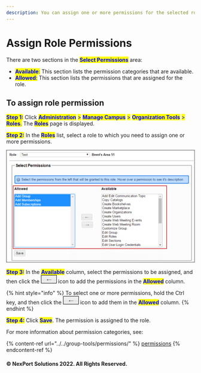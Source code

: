 ```yaml
---
description: You can assign one or more permissions for the selected role.
---
```


# Assign Role Permissions

There are two sections in the <mark style="color:blue;">**Select Permissions**</mark> area:

* <mark style="color:blue;">**Available**</mark><mark style="color:blue;">:</mark> This section lists the permission categories that are available.
* <mark style="color:blue;">**Allowed**</mark><mark style="color:blue;">:</mark> This section lists the permissions that are assigned for the role.

## **To assign role permission**

<mark style="color:blue;">**Step 1:**</mark>  Click <mark style="color:blue;">**Administration**</mark> <mark style="color:blue;"></mark><mark style="color:blue;">></mark> <mark style="color:blue;"></mark><mark style="color:blue;">**Manage Campus**</mark> <mark style="color:blue;"></mark><mark style="color:blue;">></mark> <mark style="color:blue;"></mark><mark style="color:blue;">**Organization Tools**</mark> <mark style="color:blue;"></mark><mark style="color:blue;">></mark> <mark style="color:blue;"></mark><mark style="color:blue;">**Roles**</mark><mark style="color:blue;">.</mark> The <mark style="color:blue;">**Roles**</mark> page is displayed.

<mark style="color:blue;">**Step 2:**</mark>  In the <mark style="color:blue;">**Roles**</mark> list, select a role to which you need to assign one or more permissions.

![](/.gitbook/assets/Assign_Role_Permission_550x327.png)

<mark style="color:blue;">**Step 3:**</mark>  In the <mark style="color:blue;">**Available**</mark> column, select the permissions to be assigned, and then click the ![](/.gitbook/assets/Left_Arrow.png) icon to add the permissions in the <mark style="color:blue;">**Allowed**</mark> column.

{% hint style="info" %}
To select one or more permissions, hold the Ctrl key, and then click the ![](/.gitbook/assets/Left_Arrow.png) icon to add them in the <mark style="color:blue;">**Allowed**</mark> column.
{% endhint %}

<mark style="color:blue;">**Step 4:**</mark>  Click <mark style="color:blue;">**Save**</mark>.  The permission is assigned to the role.

For more information about permission categories, see:

{% content-ref url="../../group-tools/permissions/" %}
[permissions](../../group-tools/permissions/)
{% endcontent-ref %}

#### © NexPort Solutions 2022. All Rights Reserved.
